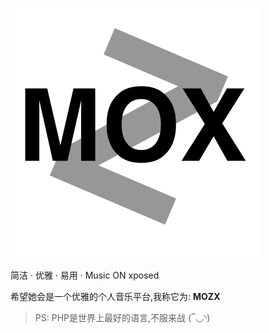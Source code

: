 ![](resources/logo.svg)

简洁 · 优雅 · 易用 · Music ON xposed

希望她会是一个优雅的个人音乐平台,我称它为: **MOZX**


> PS: PHP是世界上最好的语言,不服来战 (‾◡◝)